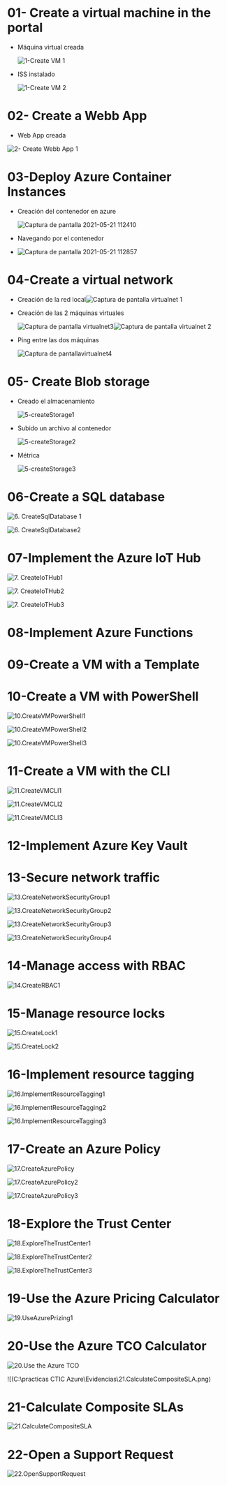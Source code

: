 # 01- Create a virtual machine in the portal



* Máquina virtual creada

  ![1-Create VM 1](Evidencias/1-Create%20VM%201.png)

  

* ISS instalado

  ![1-Create VM 2](Evidencias/1-Create%20VM%202.png)



# 02- Create a Webb App

* Web App creada

  

![2- Create Webb App 1](Evidencias/2-%20Create%20Webb%20App%201.png)

# 03-Deploy Azure Container Instances



* Creación del contenedor en azure

  ![Captura de pantalla 2021-05-21 112410](Evidencias/Captura%20de%20pantalla%202021-05-21%20112410.png)

* Navegando por el contenedor
* ![Captura de pantalla 2021-05-21 112857](Evidencias/Captura%20de%20pantalla%202021-05-21%20112857.png)

# 04-Create a virtual network

* Creación de la red local![Captura de pantalla virtualnet 1](Evidencias/Captura%20de%20pantalla%20virtualnet%201.png)

* Creación de las 2 máquinas virtuales

  ![Captura de pantalla virtualnet3](Evidencias/Captura%20de%20pantalla%20virtualnet%202.png)![Captura de pantalla virtualnet 2](Evidencias/Captura%20de%20pantalla%20virtualnet3.png)



* Ping entre las dos máquinas

  ![Captura de pantallavirtualnet4](Evidencias/Captura%20de%20pantallavirtualnet4.png)



# 05- Create Blob storage

* Creado el almacenamiento

  ![5-createStorage1](Evidencias/5-createStorage1.png)

* Subido un archivo al contenedor

  ![5-createStorage2](Evidencias/5-createStorage2.png)

* Métrica

  ![5-createStorage3](Evidencias/5-createStorage3.png)



# 06-Create a SQL database

![6. CreateSqlDatabase 1](Evidencias/6.%20CreateSqlDatabase%201.png)

![6. CreateSqlDatabase2](Evidencias/6.%20CreateSqlDatabase2.png)

# 07-Implement the Azure IoT Hub

![7. CreateIoTHub1](Evidencias/7.%20CreateIoTHub1.png)



![7. CreateIoTHub2](Evidencias/7.%20CreateIoTHub2.png)



![7. CreateIoTHub3](Evidencias/7.%20CreateIoTHub3.png)





# 08-Implement Azure Functions





# 09-Create a VM with a Template



# 10-Create a VM with PowerShell



![10.CreateVMPowerShell1](Evidencias/10.CreateVMPowerShell1.png)

![10.CreateVMPowerShell2](Evidencias/10.CreateVMPowerShell2.png)

![10.CreateVMPowerShell3](Evidencias/10.CreateVMPowerShell3.png)



# 11-Create a VM with the CLI



![11.CreateVMCLI1](Evidencias/11.CreateVMCLI1.png)



![11.CreateVMCLI2](Evidencias/11.CreateVMCLI2.png)

![11.CreateVMCLI3](Evidencias/11.CreateVMCLI3.png)



# 12-Implement Azure Key Vault







# 13-Secure network traffic



![13.CreateNetworkSecurityGroup1](Evidencias/13.CreateNetworkSecurityGroup1.png)

![13.CreateNetworkSecurityGroup2](Evidencias/13.CreateNetworkSecurityGroup2.png)

![13.CreateNetworkSecurityGroup3](Evidencias/13.CreateNetworkSecurityGroup3.png)

![13.CreateNetworkSecurityGroup4](Evidencias/13.CreateNetworkSecurityGroup4.png)



# 14-Manage access with RBAC



![14.CreateRBAC1](Evidencias/14.CreateRBAC1.png)

# 15-Manage resource locks



![15.CreateLock1](Evidencias/15.CreateLock1.png)





![15.CreateLock2](Evidencias/15.CreateLock2.png)



# 16-Implement resource tagging



![16.ImplementResourceTagging1](Evidencias/16.ImplementResourceTagging1.png)

![16.ImplementResourceTagging2](Evidencias/16.ImplementResourceTagging2.png)

![16.ImplementResourceTagging3](Evidencias/16.ImplementResourceTagging3.png)



# 17-Create an Azure Policy





![17.CreateAzurePolicy](Evidencias/17.CreateAzurePolicy.png)

![17.CreateAzurePolicy2](Evidencias/17.CreateAzurePolicy2.png)

![17.CreateAzurePolicy3](Evidencias/17.CreateAzurePolicy3.png)

# 18-Explore the Trust Center



![18.ExploreTheTrustCenter1](Evidencias/18.ExploreTheTrustCenter1.png)

![18.ExploreTheTrustCenter2](Evidencias/18.ExploreTheTrustCenter2.png)

![18.ExploreTheTrustCenter3](Evidencias/18.ExploreTheTrustCenter3.png)



# 19-Use the Azure Pricing Calculator





![19.UseAzurePrizing1](Evidencias/19.UseAzurePrizing1.png)

# 20-Use the Azure TCO Calculator



![20.Use the Azure TCO](Evidencias/20.Use%20the%20Azure%20TCO.png)

![(C:\practicas CTIC Azure\Evidencias\21.CalculateCompositeSLA.png)



# 21-Calculate Composite SLAs



![21.CalculateCompositeSLA](Evidencias/21.CalculateCompositeSLA.png)



# 22-Open a Support Request



![22.OpenSupportRequest](Evidencias/22.OpenSupportRequest.png)
